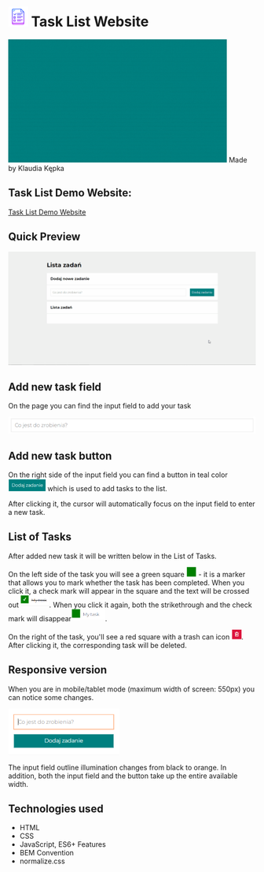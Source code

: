 # <img src="images/icon.png" height="40"/> Task List Website 
<img src="images/show.gif" height="250"/>
Made by Klaudia Kępka

## Task List Demo Website:
[Task List Demo Website](https://kepkaklaudia.github.io/taskList/)

## Quick Preview
![gifPreview](images/preview.gif)

## Add new task field
On the page you can find the input field to add your task

<img src="images/input.PNG"/>

## Add new task button
On the right side of the input field you can find a button in teal color <img src="images/button.PNG" height="25"/> which is used to add tasks to the list.

After clicking it, the cursor will automatically focus on the input field to enter a new task.

## List of Tasks
After added new task it will be written below in the List of Tasks.

On the left side of the task you will see a green square <img src="images/greenButton.PNG" height="20"/> - it is a marker that allows you to mark whether the task has been completed. When you click it, a check mark will appear in the square and the text will be crossed out <img src="images/myTaskDone.PNG" height="25"/>. When you click it again, both the strikethrough and the check mark will disappear<img src="images/myTask.PNG" height="25"/>.

On the right of the task, you'll see a red square with a trash can icon <img src="images/redButton.PNG" height="20"/>. After clicking it, the corresponding task will be deleted.

## Responsive version
When you are in mobile/tablet mode (maximum width of screen: 550px) you can notice some changes.

<img src="images/mobile.PNG"/>

The input field outline illumination changes from black to orange. In addition, both the input field and the button take up the entire available width.


## Technologies used
- HTML
- CSS
- JavaScript, ES6+ Features
- BEM Convention
- normalize.css
